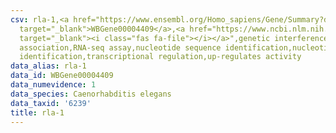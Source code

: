 ```yaml
---
csv: rla-1,<a href="https://www.ensembl.org/Homo_sapiens/Gene/Summary?db=core;g=WBGene00004409"
  target="_blank">WBGene00004409</a>,<a href="https://www.ncbi.nlm.nih.gov/pubmed/27496166"
  target="_blank"><i class="fas fa-file"></i></a>",genetic interference,functional
  association,RNA-seq assay,nucleotide sequence identification,nucleotide sequence
  identification,transcriptional regulation,up-regulates activity
data_alias: rla-1
data_id: WBGene00004409
data_numevidence: 1
data_species: Caenorhabditis elegans
data_taxid: '6239'
title: rla-1
---
```

